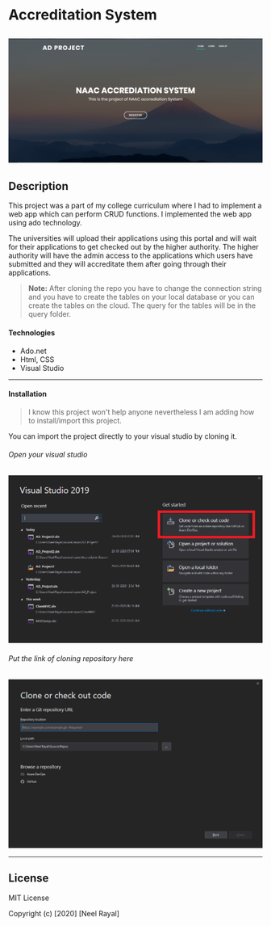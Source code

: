 # Accreditation System

![Home page](https://github.com/Neelrayal/AccrediationSystem/blob/master/AD_Project2/img/home.PNG)
---

## Description
This project was a part of my college curriculum where I had to implement a web app which can perform CRUD functions. I implemented the web app using ado technology.

The universities will upload their applications using this portal and will wait for their applications to get checked out by the higher authority. The higher authority will have the admin access to the applications which users have submitted and they will accreditate them after going through their applications.

> **Note:** After cloning the repo you have to change the connection string and you have to create the tables on your local database or you can create the tables on the cloud. The query for the tables will be in the query folder.
#### Technologies

- Ado.net
- Html, CSS
- Visual Studio

---

#### Installation
> I know this project won't help anyone nevertheless I am adding how to install/import this project.

<p>
You can import the project directly to your visual studio by cloning it. 
</p>

###### Open your visual studio
![i11](https://github.com/Neelrayal/AccrediationSystem/blob/master/AD_Project2/img/i11.png)

###### Put the link of cloning repository here
![i2](https://github.com/Neelrayal/AccrediationSystem/blob/master/AD_Project2/img/i2.PNG)



---


## License

MIT License

Copyright (c) [2020] [Neel Rayal]
